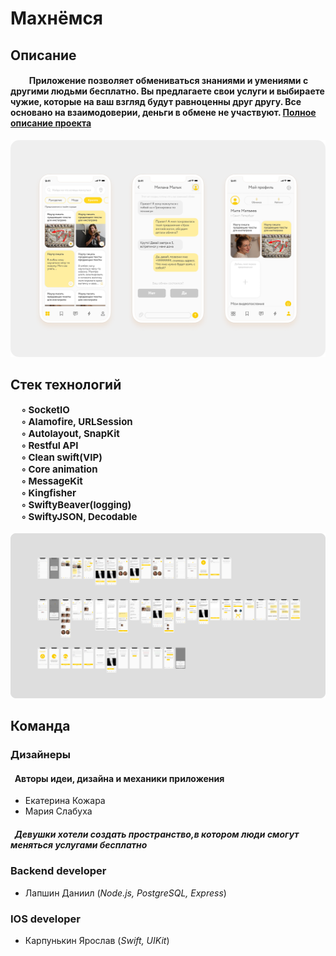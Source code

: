 # Махнёмся
## Описание

#### &nbsp;&nbsp;&nbsp;&nbsp;&nbsp;&nbsp;&nbsp;&nbsp;&nbsp;Приложение позволяет обмениваться знаниями и умениями с другими людьми бесплатно. Вы предлагаете свои услуги и выбираете чужие, которые на ваш взгляд будут равноценны друг другу. Все основано на взаимодоверии, деньги в обмене не участвуют. [Полное описание проекта](https://portfolio.hse.ru/Project/87823#)

<img src="./Images/screens.png" alt="Kitten"
	title="A cute kitten" />

## Стек технологий
 </tr>
    <td> 
    <b style="font-size:15px">
    &nbsp;&nbsp;&nbsp;&nbsp;   ◦ SocketIO <br/> 
    &nbsp;&nbsp;&nbsp;&nbsp;  ◦ Alamofire, URLSession<br/>
     &nbsp;&nbsp;&nbsp;&nbsp;  ◦ Autolayout, SnapKit <br/>
      &nbsp;&nbsp;&nbsp;&nbsp;  ◦ Restful API<br/>
        &nbsp;&nbsp;&nbsp;&nbsp;  ◦ Clean swift(VIP)<br/>
         &nbsp;&nbsp;&nbsp;&nbsp;  ◦ Core animation <br/>
         &nbsp;&nbsp;&nbsp;&nbsp;  ◦ MessageKit<br/>
         &nbsp;&nbsp;&nbsp;&nbsp;  ◦ Kingfisher<br/>
          &nbsp;&nbsp;&nbsp;&nbsp;   ◦ SwiftyBeaver(logging)<br/>
           &nbsp;&nbsp;&nbsp;&nbsp;  ◦ SwiftyJSON, Decodable<br/>
           </b>
    </td>
 </tr>
<br/> 
 <img src="./Images/AllScreens.png"/>

## Команда
<!-- <td> 
    <b style="font-size:20px">
    Дизайнеры
 </b>
</td> -->

### Дизайнеры
#### &nbsp;&nbsp;Авторы идеи, дизайна и механики приложения
<!-- ### *Авторы идеи, дизайна и механики приложения* -->
* Екатерина Кожара
* Мария Слабуха
#####  &nbsp;&nbsp;*Девушки хотели создать пространство,в котором люди смогут меняться  услугами бесплатно*

### Backend developer
* Лапшин Даниил (*Node.js, PostgreSQL, Express*)

### IOS developer
* Карпунькин Ярослав (*Swift, UIKit*)
